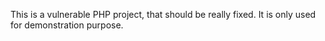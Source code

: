 This is a vulnerable PHP project, that should be really fixed. It is only used for demonstration purpose.
